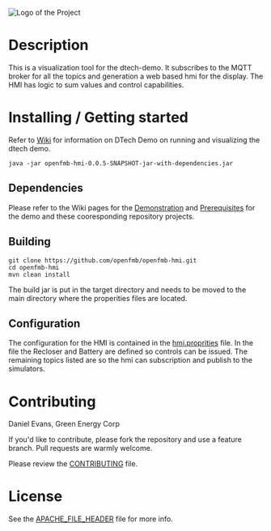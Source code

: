 ![Logo of the Project](https://github.com/openfmb/dtech-demo-2016/blob/master/img/openfmb-tm-black_reduced_100.png)

# Description

This is a visualization tool for the dtech-demo.  It subscribes to the MQTT broker for all the topics and generation a web based hmi for the display.  The HMI has logic to sum values and control capabilities. 

# Installing / Getting started

Refer to [Wiki](https://github.com/openfmb/dtech-demo-2016/wiki/Running-the-Simulation) for information on DTech Demo on running and visualizing the dtech demo. 

```shell
java -jar openfmb-hmi-0.0.5-SNAPSHOT-jar-with-dependencies.jar
```
## Dependencies

Please refer to the Wiki pages for the [Demonstration](https://github.com/openfmb/turnkey-dtech-demo-2016/wiki/Simulation-Demonstration) and [Prerequisites](https://github.com/openfmb/turnkey-dtech-demo-2016/wiki/Simulation-Prerequisites) for the demo and these cooresponding repository projects. 

## Building

```shell
git clone https://github.com/openfmb/openfmb-hmi.git
cd openfmb-hmi
mvn clean install
```
The build jar is put in the target directory and needs to be moved to the main directory where the properities files are located. 


## Configuration

The configuration for the HMI is contained in the [hmi.proprities](https://github.com/openfmb/openfmb-hmi/blob/master/hmi.properties) file. In the file the Recloser and Battery are defined so controls can be issued.  The remaining topics listed are so the hmi can subscription and publish to the simulators.


# Contributing

Daniel Evans, Green Energy Corp

If you'd like to contribute, please fork the repository and use a feature
branch. Pull requests are warmly welcome.

Please review the [CONTRIBUTING](https://github.com/openfmb/openfmb-hmi/blob/master/CONTRIBUTING.md) file. 

# License

See the [APACHE_FILE_HEADER](https://github.com/openfmb/openfmb-hmi/blob/master/APACHE_FILE_HEADER) file for more info.
